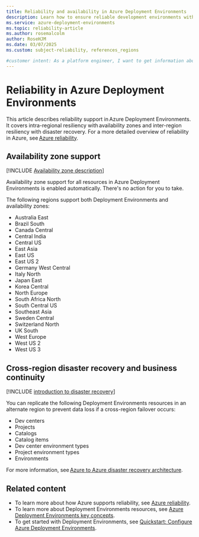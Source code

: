 ```yaml
---
title: Reliability and availability in Azure Deployment Environments
description: Learn how to ensure reliable development environments with Azure Deployment Environments by using availability zones and cross-region disaster recovery.
ms.service: azure-deployment-environments
ms.topic: reliability-article
ms.author: rosemalcolm
author: RoseHJM
ms.date: 03/07/2025
ms.custom: subject-reliability, references_regions

#customer intent: As a platform engineer, I want to get information about reliability in Azure Deployment Environments so that I can improve the reliability of my workloads.
---
```


# Reliability in Azure Deployment Environments 

This article describes reliability support in Azure Deployment Environments. It covers intra-regional resiliency with availability zones and inter-region resiliency with disaster recovery. For a more detailed overview of reliability in Azure, see [Azure reliability](/azure/well-architected/resiliency/overview).

## Availability zone support 

[!INCLUDE [Availability zone description](../reliability/includes/reliability-availability-zone-description-include.md)]

Availability zone support for all resources in Azure Deployment Environments is enabled automatically. There's no action for you to take. 

The following regions support both Deployment Environments and availability zones:
- Australia East
- Brazil South
- Canada Central
- Central India
- Central US
- East Asia
- East US
- East US 2
- Germany West Central
- Italy North
- Japan East
- Korea Central
- North Europe
- South Africa North
- South Central US
- Southeast Asia
- Sweden Central
- Switzerland North
- UK South
- West Europe
- West US 2
- West US 3

## Cross-region disaster recovery and business continuity

[!INCLUDE [introduction to disaster recovery](../reliability/includes/reliability-disaster-recovery-description-include.md)]

You can replicate the following Deployment Environments resources in an alternate region to prevent data loss if a cross-region failover occurs:
 
- Dev centers
- Projects
- Catalogs
- Catalog items
- Dev center environment types
- Project environment types
- Environments

For more information, see [Azure to Azure disaster recovery architecture](../site-recovery/azure-to-azure-architecture.md). 

## Related content

- To learn more about how Azure supports reliability, see [Azure reliability](/azure/reliability). 
- To learn more about Deployment Environments resources, see [Azure Deployment Environments key concepts](../deployment-environments/concept-environments-key-concepts.md).
- To get started with Deployment Environments, see [Quickstart: Configure Azure Deployment Environments](../deployment-environments/quickstart-create-and-configure-devcenter.md).

